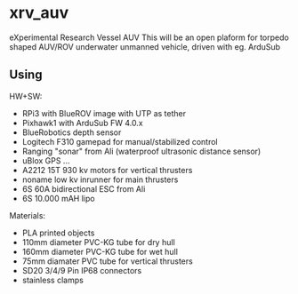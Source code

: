 # xrv_auv
eXperimental Research Vessel AUV
This will be an open plaform for torpedo shaped AUV/ROV underwater unmanned vehicle, driven with eg. ArduSub

Using
------
HW+SW:
- RPi3 with BlueROV image with UTP as tether
- Pixhawk1 with ArduSub FW 4.0.x
- BlueRobotics depth sensor
- Logitech F310 gamepad for manual/stabilized control
- Ranging "sonar" from Ali (waterproof ultrasonic distance sensor)
- uBlox GPS
...
- A2212 15T 930 kv motors for vertical thrusters
- noname low kv inrunner for main thrusters
- 6S 60A bidirectional ESC from Ali
- 6S 10.000 mAH lipo

Materials:
- PLA printed objects
- 110mm diameter PVC-KG tube for dry hull
- 160mm diameter PVC-KG tube for wet hull
- 75mm diamater PVC tube for vertical thrusters
- SD20 3/4/9 Pin IP68 connectors
- stainless clamps
